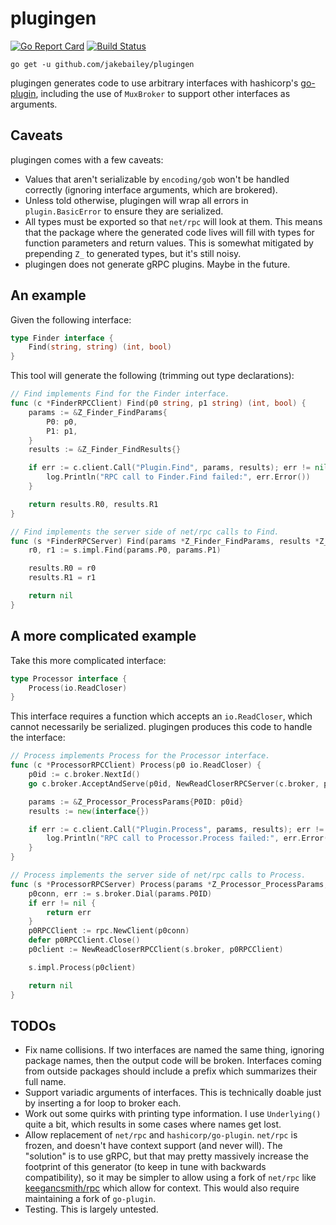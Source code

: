 # plugingen

[![Go Report Card](https://goreportcard.com/badge/github.com/jakebailey/plugingen)](https://goreportcard.com/report/github.com/jakebailey/plugingen) [![Build Status](https://travis-ci.com/jakebailey/plugingen.svg?branch=master)](https://travis-ci.com/jakebailey/plugingen)

```
go get -u github.com/jakebailey/plugingen
```

plugingen generates code to use arbitrary interfaces with hashicorp's
[go-plugin](https://github.com/hashicorp/go-plugin), including the use of `MuxBroker`
to support other interfaces as arguments.


## Caveats

plugingen comes with a few caveats:

- Values that aren't serializable by `encoding/gob` won't be handled correctly
    (ignoring interface arguments, which are brokered).
- Unless told otherwise, plugingen will wrap all errors in `plugin.BasicError`
    to ensure they are serialized.
- All types must be exported so that `net/rpc` will look at them. This means
    that the package where the generated code lives will fill with types for
    function parameters and return values. This is somewhat mitigated by
    prepending `Z_` to generated types, but it's still noisy.
- plugingen does not generate gRPC plugins. Maybe in the future.


## An example

Given the following interface:

```go
type Finder interface {
	Find(string, string) (int, bool)
}
```

This tool will generate the following (trimming out type declarations):

```go
// Find implements Find for the Finder interface.
func (c *FinderRPCClient) Find(p0 string, p1 string) (int, bool) {
	params := &Z_Finder_FindParams{
		P0: p0,
		P1: p1,
	}
	results := &Z_Finder_FindResults{}

	if err := c.client.Call("Plugin.Find", params, results); err != nil {
		log.Println("RPC call to Finder.Find failed:", err.Error())
	}

	return results.R0, results.R1
}

// Find implements the server side of net/rpc calls to Find.
func (s *FinderRPCServer) Find(params *Z_Finder_FindParams, results *Z_Finder_FindResults) error {
	r0, r1 := s.impl.Find(params.P0, params.P1)

	results.R0 = r0
	results.R1 = r1

	return nil
}
```

## A more complicated example

Take this more complicated interface:

```go
type Processor interface {
	Process(io.ReadCloser)
}
```

This interface requires a function which accepts an `io.ReadCloser`,
which cannot necessarily be serialized. plugingen produces this code to handle the interface:

```go
// Process implements Process for the Processor interface.
func (c *ProcessorRPCClient) Process(p0 io.ReadCloser) {
	p0id := c.broker.NextId()
	go c.broker.AcceptAndServe(p0id, NewReadCloserRPCServer(c.broker, p0))

	params := &Z_Processor_ProcessParams{P0ID: p0id}
	results := new(interface{})

	if err := c.client.Call("Plugin.Process", params, results); err != nil {
		log.Println("RPC call to Processor.Process failed:", err.Error())
	}
}

// Process implements the server side of net/rpc calls to Process.
func (s *ProcessorRPCServer) Process(params *Z_Processor_ProcessParams, _ *interface{}) error {
	p0conn, err := s.broker.Dial(params.P0ID)
	if err != nil {
		return err
	}
	p0RPCClient := rpc.NewClient(p0conn)
	defer p0RPCClient.Close()
	p0client := NewReadCloserRPCClient(s.broker, p0RPCClient)

	s.impl.Process(p0client)

	return nil
}
```

## TODOs

- Fix name collisions. If two interfaces are named the same thing, ignoring
	package names, then the output code will be broken. Interfaces coming from
	outside packages should include a prefix which summarizes their full name.
- Support variadic arguments of interfaces. This is technically doable just by
	inserting a for loop to broker each.
- Work out some quirks with printing type information. I use `Underlying()`
	quite a bit, which results in some cases where names get lost.
- Allow replacement of `net/rpc` and `hashicorp/go-plugin`. `net/rpc` is
	frozen, and doesn't have context support (and never will). The "solution"
	is to use gRPC, but that may pretty massively increase the footprint of
	this generator (to keep in tune with backwards compatibility), so it may
	be simpler to allow using a fork of `net/rpc` like
	[keegancsmith/rpc](https://github.com/keegancsmith/rpc) which allow for
	context. This would also require maintaining a fork of `go-plugin`.
- Testing. This is largely untested.
